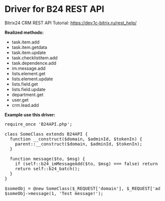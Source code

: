 # Driver for B24 REST API

Bitrix24 CRM REST API Tutorial: https://dev.1c-bitrix.ru/rest_help/

<b>Realized methods:</b>

* task.item.add
* task.item.getdata
* task.item.update
* task.checklistitem.add
* task.dependence.add
* im.message.add
* lists.element.get
* lists.element.update
* lists.field.get
* lists.field.update
* department.get
* user.get
* crm.lead.add

<b>Example use this driver:</b>

<pre>require_once 'B24API.php';

class SomeClass extends B24API {
  function __construct($domain, $adminId, $tokenIn) {
    parent::__construct($domain, $adminId, $tokenIn);
  }

  function message($to, $msg) {
    if (self::b24_imMessageAdd($to, $msg) === false) return false;
    return self::b24_batch();
  }
}

$someObj = @new SomeClass($_REQUEST['domain'], $_REQUEST['adminId'], $_REQUEST['tokenIn']);
$someObj->message(1, 'Test message!');</pre>
